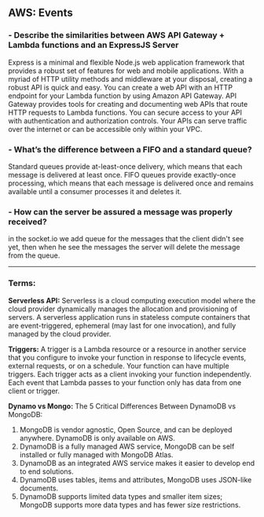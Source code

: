 ##  AWS: Events

### - Describe the similarities between AWS API Gateway + Lambda functions and an ExpressJS Server
Express is a minimal and flexible Node.js web application framework that provides a robust set of features for web and mobile applications. With a myriad of HTTP utility methods and middleware at your disposal, creating a robust API is quick and easy. 
You can create a web API with an HTTP endpoint for your Lambda function by using Amazon API Gateway. API Gateway provides tools for creating and documenting web APIs that route HTTP requests to Lambda functions. You can secure access to your API with authentication and authorization controls. Your APIs can serve traffic over the internet or can be accessible only within your VPC.

### - What’s the difference between a FIFO and a standard queue?
Standard queues provide at-least-once delivery, which means that each message is delivered at least once. FIFO queues provide exactly-once processing, which means that each message is delivered once and remains available until a consumer processes it and deletes it.

### - How can the server be assured a message was properly received?
in the socket.io we add queue for the messages that the client didn't see yet, then when he see the messages the server will delete the message from the queue.

---------------------

### Terms: 
**Serverless API:**
Serverless is a cloud computing execution model where the cloud provider dynamically manages the allocation and provisioning of servers. A serverless application runs in stateless compute containers that are event-triggered, ephemeral (may last for one invocation), and fully managed by the cloud provider.

**Triggers:** 
A trigger is a Lambda resource or a resource in another service that you configure to invoke your function in response to lifecycle events, external requests, or on a schedule. Your function can have multiple triggers. Each trigger acts as a client invoking your function independently. Each event that Lambda passes to your function only has data from one client or trigger.

**Dynamo vs Mongo:**
The 5 Critical Differences Between DynamoDB vs MongoDB:

1. MongoDB is vendor agnostic, Open Source, and can be deployed anywhere. DynamoDB is only available on AWS.
2. DynamoDB is a fully managed AWS service, MongoDB can be self installed or fully managed with MongoDB Atlas.
3. DynamoDB as an integrated AWS service makes it easier to develop end to end solutions.
4. DynamoDB uses tables, items and attributes, MongoDB uses JSON-like documents.
5. DynamoDB supports limited data types and smaller item sizes; MongoDB supports more data types and has fewer size restrictions.